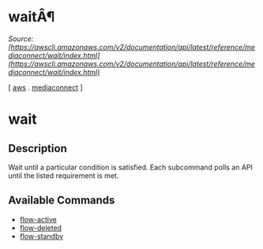 # waitÂ¶

*Source: [https://awscli.amazonaws.com/v2/documentation/api/latest/reference/mediaconnect/wait/index.html](https://awscli.amazonaws.com/v2/documentation/api/latest/reference/mediaconnect/wait/index.html)*

[ [aws](https://awscli.amazonaws.com/v2/documentation/api/latest/reference/index.html#cli-aws) . [mediaconnect](https://awscli.amazonaws.com/v2/documentation/api/latest/reference/mediaconnect/index.html#cli-aws-mediaconnect) ]

# wait

## Description

Wait until a particular condition is satisfied. Each subcommand polls an API until the listed requirement is met.

## Available Commands

- [flow-active](https://awscli.amazonaws.com/v2/documentation/api/latest/reference/mediaconnect/wait/flow-active.html)
- [flow-deleted](https://awscli.amazonaws.com/v2/documentation/api/latest/reference/mediaconnect/wait/flow-deleted.html)
- [flow-standby](https://awscli.amazonaws.com/v2/documentation/api/latest/reference/mediaconnect/wait/flow-standby.html)